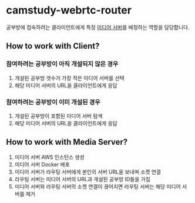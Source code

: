 # camstudy-webrtc-router

공부방에 접속하려는 클라이언트에게 특정 [미디어 서버](https://github.com/Foundy-LLC/camstudy-webrtc-server)를 배정하는 역할을 담당합니다.

## How to work with Client?

### 참여하려는 공부방이 아직 개설되지 않은 경우

1. 개설된 공부방 갯수가 가장 적은 미디어 서버를 선택
2. 해당 미디어 서버의 URL을 클라이언트에게 응답

### 참여하려는 공부방이 이미 개설된 경우

1. 개설된 공부방이 포함된 미디어 서버 탐색
2. 해당 미디어 서버의 URL을 클라이언트에게 응답

## How to work with Media Server?

1. 미디어 서버 AWS 인스턴스 생성
2. 미디어 서버 Docker 배포
3. 미디어 서버가 라우팅 서버에게 본인의 서버 URL을 보내며 소켓 연결
4. 라우팅 서버는 미디어 서버의 URL과 개설된 공부방 ID들을 가짐
5. 미디어 서버와 라우팅 서버의 소켓 연결이 끊어지면 라우팅 서버는 해당 미디어 서버를 제거
